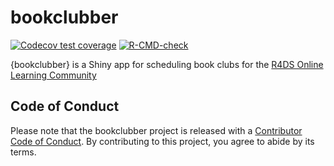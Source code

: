 
<!-- README.md is generated from README.Rmd. Please edit that file -->

# bookclubber

<!-- badges: start -->

[![Codecov test
coverage](https://codecov.io/gh/r4ds/bookclubber/branch/main/graph/badge.svg)](https://app.codecov.io/gh/r4ds/bookclubber?branch=main)
[![R-CMD-check](https://github.com/r4ds/bookclubber/actions/workflows/R-CMD-check.yaml/badge.svg)](https://github.com/r4ds/bookclubber/actions/workflows/R-CMD-check.yaml)
<!-- badges: end -->

{bookclubber} is a Shiny app for scheduling book clubs for the [R4DS
Online Learning Community](https://r4ds.io/)

## Code of Conduct

Please note that the bookclubber project is released with a [Contributor
Code of
Conduct](https://contributor-covenant.org/version/2/0/CODE_OF_CONDUCT.html).
By contributing to this project, you agree to abide by its terms.
